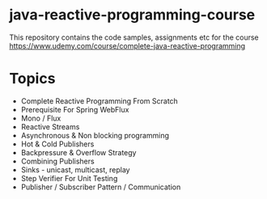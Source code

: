 # java-reactive-programming-course

This repository contains the code samples, assignments etc for the course https://www.udemy.com/course/complete-java-reactive-programming

# Topics

* Complete Reactive Programming From Scratch
* Prerequisite For Spring WebFlux
* Mono / Flux
* Reactive Streams
* Asynchronous & Non blocking programming
* Hot & Cold Publishers
* Backpressure & Overflow Strategy
* Combining Publishers
* Sinks - unicast, multicast, replay
* Step Verifier For Unit Testing
* Publisher / Subscriber Pattern / Communication
